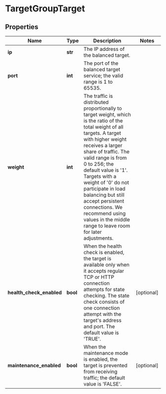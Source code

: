 # TargetGroupTarget

## Properties
| Name | Type | Description | Notes |
| ------------ | ------------- | ------------- | ------------- |
| **ip** | **str** | The IP address of the balanced target. |  |
| **port** | **int** | The port of the balanced target service; the valid range is 1 to 65535. |  |
| **weight** | **int** | The traffic is distributed proportionally to target weight, which is the ratio of the total weight of all targets. A target with higher weight receives a larger share of traffic. The valid range is from 0 to 256; the default value is &#39;1&#39;. Targets with a weight of &#39;0&#39; do not participate in load balancing but still accept persistent connections. We recommend using values in the middle range to leave room for later adjustments. |  |
| **health_check_enabled** | **bool** | When the health check is enabled, the target is available only when it accepts regular TCP or HTTP connection attempts for state checking. The state check consists of one connection attempt with the target&#39;s address and port. The default value is &#39;TRUE&#39;. | [optional]  |
| **maintenance_enabled** | **bool** | When the maintenance mode is enabled, the target is prevented from receiving traffic; the default value is &#39;FALSE&#39;. | [optional]  |


